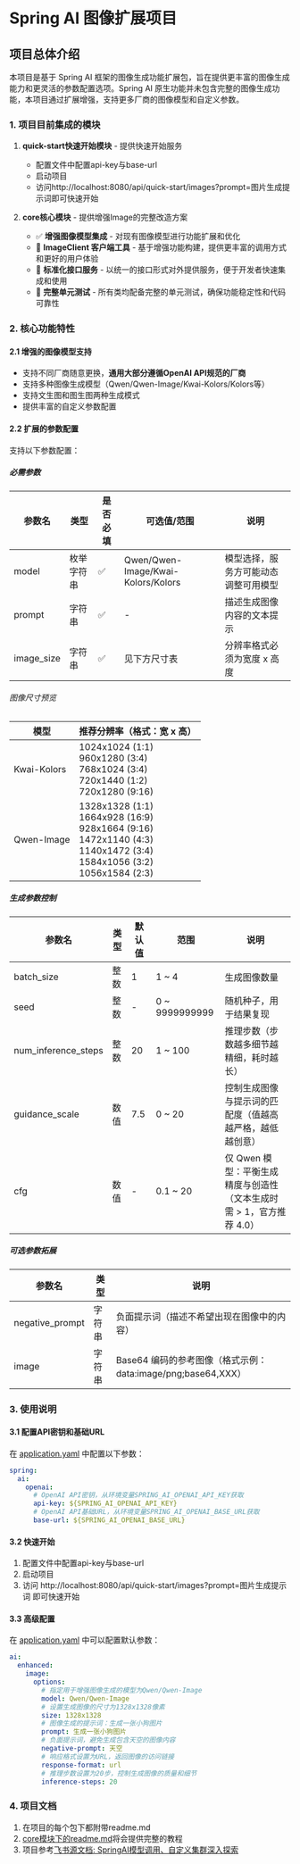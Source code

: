 # Spring AI 图像扩展项目

## 项目总体介绍

本项目是基于 Spring AI 框架的图像生成功能扩展包，旨在提供更丰富的图像生成能力和更灵活的参数配置选项。Spring AI 原生功能并未包含完整的图像生成功能，本项目通过扩展增强，支持更多厂商的图像模型和自定义参数。

### 1. 项目目前集成的模块

1. **quick-start快速开始模块** - 提供快速开始服务
   - 配置文件中配置api-key与base-url
   - 启动项目
   - 访问http://localhost:8080/api/quick-start/images?prompt=图片生成提示词即可快速开始

2. **core核心模块** - 提供增强Image的完整改造方案
   - ✅ **增强图像模型集成** - 对现有图像模型进行功能扩展和优化
   - 🔄 **ImageClient 客户端工具** - 基于增强功能构建，提供更丰富的调用方式和更好的用户体验
   - 🔌 **标准化接口服务** - 以统一的接口形式对外提供服务，便于开发者快速集成和使用
   - 🧪 **完整单元测试** - 所有类均配备完整的单元测试，确保功能稳定性和代码可靠性

### 2. 核心功能特性

#### 2.1 增强的图像模型支持
- 支持不同厂商随意更换，**通用大部分遵循OpenAI API规范的厂商**
- 支持多种图像生成模型（Qwen/Qwen-Image/Kwai-Kolors/Kolors等）
- 支持文生图和图生图两种生成模式
- 提供丰富的自定义参数配置

#### 2.2 扩展的参数配置
支持以下参数配置：

##### 必需参数
| 参数名        | 类型    | 是否必填 | 可选值/范围                             | 说明                 |
|------------|-------|------|------------------------------------|--------------------|
| model      | 枚举字符串 | ✅    | Qwen/Qwen-Image/Kwai-Kolors/Kolors | 模型选择，服务方可能动态调整可用模型 |
| prompt     | 字符串   | ✅    | -                                  | 描述生成图像内容的文本提示      |
| image_size | 字符串   | ✅    | 见下方尺寸表                             | 分辨率格式必须为宽度 x 高度    |

###### 图像尺寸预览
| 模型          | 推荐分辨率（格式：宽 x 高）                                                                                                                   |
|-------------|-----------------------------------------------------------------------------------------------------------------------------------|
| Kwai-Kolors | 1024x1024 (1:1)<br>960x1280 (3:4)<br>768x1024 (3:4)<br>720x1440 (1:2)<br>720x1280 (9:16)                                          |
| Qwen-Image  | 1328x1328 (1:1)<br>1664x928 (16:9)<br>928x1664 (9:16)<br>1472x1140 (4:3)<br>1140x1472 (3:4)<br>1584x1056 (3:2)<br>1056x1584 (2:3) |

##### 生成参数控制
| 参数名                 | 类型 | 默认值 | 范围             | 说明                                        |
|---------------------|----|-----|----------------|-------------------------------------------|
| batch_size          | 整数 | 1   | 1 ~ 4          | 生成图像数量                                    |
| seed                | 整数 | -   | 0 ~ 9999999999 | 随机种子，用于结果复现                               |
| num_inference_steps | 整数 | 20  | 1 ~ 100        | 推理步数（步数越多细节越精细，耗时越长）                      |
| guidance_scale      | 数值 | 7.5 | 0 ~ 20         | 控制生成图像与提示词的匹配度（值越高越严格，越低越创意）              |
| cfg                 | 数值 | -   | 0.1 ~ 20       | 仅 Qwen 模型：平衡生成精度与创造性（文本生成时需 > 1，官方推荐 4.0） |

##### 可选参数拓展
| 参数名             | 类型  | 说明                                             |
|-----------------|-----|------------------------------------------------|
| negative_prompt | 字符串 | 负面提示词（描述不希望出现在图像中的内容）                          |
| image           | 字符串 | Base64 编码的参考图像（格式示例：data:image/png;base64,XXX） |

### 3. 使用说明

#### 3.1 配置API密钥和基础URL
在 [application.yaml](src/main/resources/application.yaml) 中配置以下参数：
```yaml
spring:
  ai:
    openai:
      # OpenAI API密钥，从环境变量SPRING_AI_OPENAI_API_KEY获取
      api-key: ${SPRING_AI_OPENAI_API_KEY}
      # OpenAI API基础URL，从环境变量SPRING_AI_OPENAI_BASE_URL获取
      base-url: ${SPRING_AI_OPENAI_BASE_URL}
```

#### 3.2 快速开始
1. 配置文件中配置api-key与base-url
2. 启动项目
3. 访问 http://localhost:8080/api/quick-start/images?prompt=图片生成提示词  即可快速开始

#### 3.3 高级配置
在 [application.yaml](src/main/resources/application.yaml) 中可以配置默认参数：
```yaml
ai:
  enhanced:
    image:
      options:
        # 指定用于增强图像生成的模型为Qwen/Qwen-Image
        model: Qwen/Qwen-Image
        # 设置生成图像的尺寸为1328x1328像素
        size: 1328x1328
        # 图像生成的提示词：生成一张小狗图片
        prompt: 生成一张小狗图片
        # 负面提示词，避免生成包含天空的图像内容
        negative-prompt: 天空
        # 响应格式设置为URL，返回图像的访问链接
        response-format: url
        # 推理步数设置为20步，控制生成图像的质量和细节
        inference-steps: 20
```

### 4. 项目文档
1. 在项目的每个包下都附带readme.md
2. [core模块下的readme.md](src/main/java/com/springai/springaiimageextision/core/readme.md)将会提供完整的教程
3. 项目参考[飞书源文档: SpringAI模型调用、自定义集群深入探索](https://dcn7850oahi9.feishu.cn/docx/DDehdPBMSoGTycxmFTLcER4In0F?from=from_copylink)
